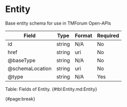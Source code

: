 <!--
    ATTENTION: This file was generated via gradle!
               Do NOT manually edit this file! Any such changes will be overwritten!
-->

# Entity

Base entity schema for use in TMForum Open-APIs

| Field | Type | Format | Required |
| ------- | ------- | ------- | --- |
| id | string | N/A | No |
| href | string | uri | No |
| @baseType | string | N/A | No |
| @schemaLocation | string | uri | No |
| @type | string | N/A | Yes |

Table: Fields of Entity. {#tbl:Entity.md:Entity}

{#page:break}
